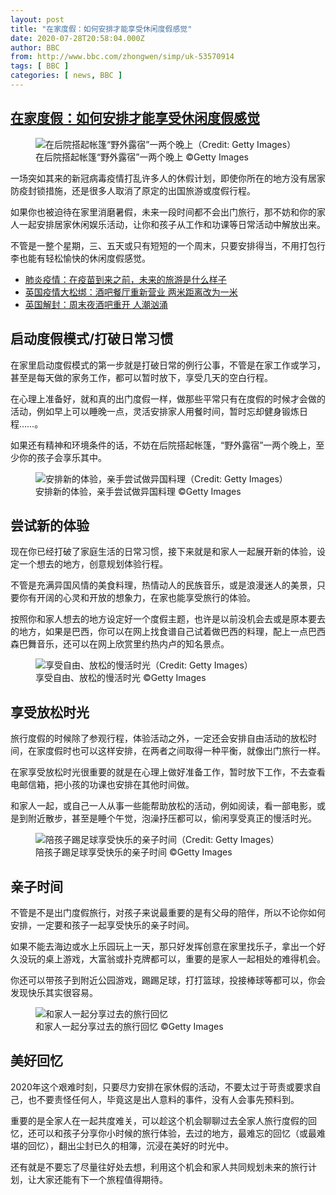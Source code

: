 ```yaml
---
layout: post
title: "在家度假：如何安排才能享受休闲度假感觉"
date: 2020-07-28T20:58:04.000Z
author: BBC
from: http://www.bbc.com/zhongwen/simp/uk-53570914
tags: [ BBC ]
categories: [ news, BBC ]
---
```

<!--1595969884000-->
[在家度假：如何安排才能享受休闲度假感觉](http://www.bbc.com/zhongwen/simp/uk-53570914)
------

<div>
<figure><img alt="在后院搭起帐篷“野外露宿”一两个晚上（Credit: Getty Images）" src="https://ichef.bbci.co.uk/news/600/cpsprodpb/74C0/production/_113688892_whatsubject.jpg" referrerpolicy="no-referrer"><br><figcaption>在后院搭起帐篷“野外露宿”一两个晚上 ©Getty Images</figcaption></figure><p class="story-body__introduction">一场突如其来的新冠病毒疫情打乱许多人的休假计划，即使你所在的地方没有居家防疫封锁措施，还是很多人取消了原定的出国旅游或度假行程。</p><p>如果你也被迫待在家里消磨暑假，未来一段时间都不会出门旅行，那不妨和你的家人一起安排居家休闲娱乐活动，让你和孩子从工作和功课等日常活动中解放出来。</p><p>不管是一整个星期，三、五天或只有短短的一个周末，只要安排得当，不用打包行李也能有轻松愉快的休闲度假感觉。</p><ul class="story-body__unordered-list"><li class="story-body__list-item"><a href="https://www.bbc.com/zhongwen/simp/world-52530454" class="story-body__link">肺炎疫情：在疫苗到来之前，未来的旅游是什么样子</a></li><li class="story-body__list-item"><a href="https://www.bbc.com/zhongwen/simp/uk-53154775" class="story-body__link">英国疫情大松绑：酒吧餐厅重新营业 两米距离改为一米</a></li><li class="story-body__list-item"><a href="https://www.bbc.com/zhongwen/simp/uk-53300135" class="story-body__link">英国解封：周末夜酒吧重开 人潮汹涌</a></li></ul><h2 class="story-body__crosshead">启动度假模式/打破日常习惯</h2><p>在家里启动度假模式的第一步就是打破日常的例行公事，不管是在家工作或学习，甚至是每天做的家务工作，都可以暂时放下，享受几天的空白行程。</p><p>在心理上准备好，就和真的出门度假一样，做那些平常只有在度假的时候才会做的活动，例如早上可以睡晚一点，灵活安排家人用餐时间，暂时忘却健身锻炼日程……。</p><p>如果还有精神和环境条件的话，不妨在后院搭起帐篷，“野外露宿”一两个晚上，至少你的孩子会享乐其中。</p><figure><img alt="安排新的体验，亲手尝试做异国料理（Credit: Getty Images）" src="https://ichef.bbci.co.uk/news/600/cpsprodpb/9BD0/production/_113688893_whatsubject.jpg" referrerpolicy="no-referrer"><br><figcaption>安排新的体验，亲手尝试做异国料理 ©Getty Images</figcaption></figure><h2 class="story-body__crosshead">尝试新的体验</h2><p>现在你已经打破了家庭生活的日常习惯，接下来就是和家人一起展开新的体验，设定一个想去的地方，创意规划体验行程。</p><p>不管是充满异国风情的美食料理，热情动人的民族音乐，或是浪漫迷人的美景，只要你有开阔的心灵和开放的想象力，在家也能享受旅行的体验。</p><p>按照你和家人想去的地方设定好一个度假主题，也许是以前没机会去或是原本要去的地方，如果是巴西，你可以在网上找食谱自己试着做巴西的料理，配上一点巴西森巴舞音乐，还可以在网上欣赏里约热内卢的知名景点。</p><figure><img alt="享受自由、放松的慢活时光（Credit: Getty Images）" src="https://ichef.bbci.co.uk/news/600/cpsprodpb/C2E0/production/_113688894_whatsubject.jpg" referrerpolicy="no-referrer"><br><figcaption>享受自由、放松的慢活时光 ©Getty Images</figcaption></figure><h2 class="story-body__crosshead">享受放松时光</h2><p>旅行度假的时候除了参观行程，体验活动之外，一定还会安排自由活动的放松时间，在家度假时也可以这样安排，在两者之间取得一种平衡，就像出门旅行一样。</p><p>在家享受放松时光很重要的就是在心理上做好准备工作，暂时放下工作，不去查看电邮信箱，把小孩的功课也安排在其他时间做。</p><p>和家人一起，或自己一人从事一些能帮助放松的活动，例如阅读，看一部电影，或是到附近散步，甚至是睡个午觉，泡澡抒压都可以，偷闲享受真正的慢活时光。</p><figure><img alt="陪孩子踢足球享受快乐的亲子时间（Credit: Getty Images）" src="https://ichef.bbci.co.uk/news/600/cpsprodpb/11100/production/_113688896_72bafde4-fb1a-40a8-ac8b-af214ad2829a.jpg" referrerpolicy="no-referrer"><br><figcaption>陪孩子踢足球享受快乐的亲子时间 ©Getty Images</figcaption></figure><h2 class="story-body__crosshead">亲子时间</h2><p>不管是不是出门度假旅行，对孩子来说最重要的是有父母的陪伴，所以不论你如何安排，一定要和孩子一起享受快乐的亲子时间。</p><p>如果不能去海边或水上乐园玩上一天，那只好发挥创意在家里找乐子，拿出一个好久没玩的桌上游戏，大富翁或扑克牌都可以，重要的是家人一起相处的难得机会。</p><p>你还可以带孩子到附近公园游戏，踢踢足球，打打篮球，投接棒球等都可以，你会发现快乐其实很容易。</p><figure><img alt="和家人一起分享过去的旅行回忆" src="https://ichef.bbci.co.uk/news/600/cpsprodpb/03DC/production/_113688900_ed74ebd7-0133-4c61-b925-814ad3d89be8.jpg" referrerpolicy="no-referrer"><br><figcaption>和家人一起分享过去的旅行回忆 ©Getty Images</figcaption></figure><h2 class="story-body__crosshead">美好回忆</h2><p>2020年这个艰难时刻，只要尽力安排在家休假的活动，不要太过于苛责或要求自己，也不要责怪任何人，毕竟这是出人意料的事件，没有人会事先预料到。</p><p>重要的是全家人在一起共度难关，可以趁这个机会聊聊过去全家人旅行度假的回忆，还可以和孩子分享你小时候的旅行体验，去过的地方，最难忘的回忆（或最难堪的回忆），翻出尘封已久的相簿，沉浸在美好的时光中。</p><p>还有就是不要忘了尽量往好处去想，利用这个机会和家人共同规划未来的旅行计划，让大家还能有下一个旅程值得期待。</p>
</div>
